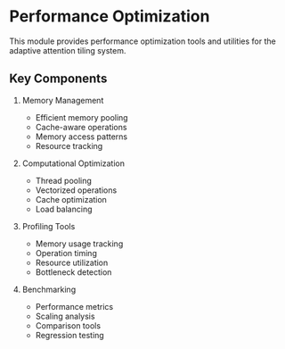 # Performance Optimization

This module provides performance optimization tools and utilities for the adaptive attention tiling system.

## Key Components

1. Memory Management
   - Efficient memory pooling
   - Cache-aware operations
   - Memory access patterns
   - Resource tracking

2. Computational Optimization
   - Thread pooling
   - Vectorized operations
   - Cache optimization
   - Load balancing

3. Profiling Tools
   - Memory usage tracking
   - Operation timing
   - Resource utilization
   - Bottleneck detection

4. Benchmarking
   - Performance metrics
   - Scaling analysis
   - Comparison tools
   - Regression testing

